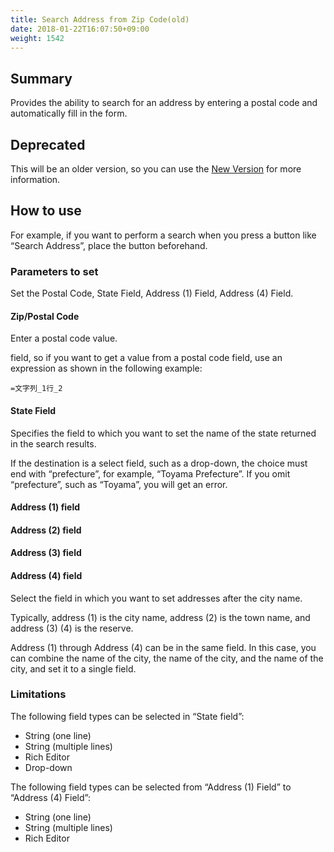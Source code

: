 ```yaml
---
title: Search Address from Zip Code(old)
date: 2018-01-22T16:07:50+09:00
weight: 1542
---
```

## Summary

Provides the ability to search for an address by entering a postal code and automatically fill in the form.

## Deprecated

This will be an older version, so you can use the [New Version](../call_postal_to_address_v2/) for more information.

## How to use

For example, if you want to perform a search when you press a button like “Search Address”, place the button beforehand.

### Parameters to set

Set the Postal Code, State Field, Address (1) Field, Address (4) Field.

#### Zip/Postal Code

Enter a postal code value.

field, so if you want to get a value from a postal code field, use an expression as shown in the following example:

```
=文字列_1行_2
```

#### State Field

Specifies the field to which you want to set the name of the state returned in the search results.

If the destination is a select field, such as a drop-down, the choice must end with “prefecture”, for example, “Toyama Prefecture”. If you omit “prefecture”, such as “Toyama”, you will get an error.

#### Address (1) field

#### Address (2) field

#### Address (3) field

#### Address (4) field

Select the field in which you want to set addresses after the city name.

Typically, address (1) is the city name, address (2) is the town name, and address (3) (4) is the reserve.

Address (1) through Address (4) can be in the same field. In this case, you can combine the name of the city, the name of the city, and the name of the city, and set it to a single field.

### Limitations

The following field types can be selected in “State field”:

-	String (one line)
-	String (multiple lines)
-	Rich Editor
-	Drop-down

The following field types can be selected from “Address (1) Field” to “Address (4) Field”:

-	String (one line)
-	String (multiple lines)
-	Rich Editor
